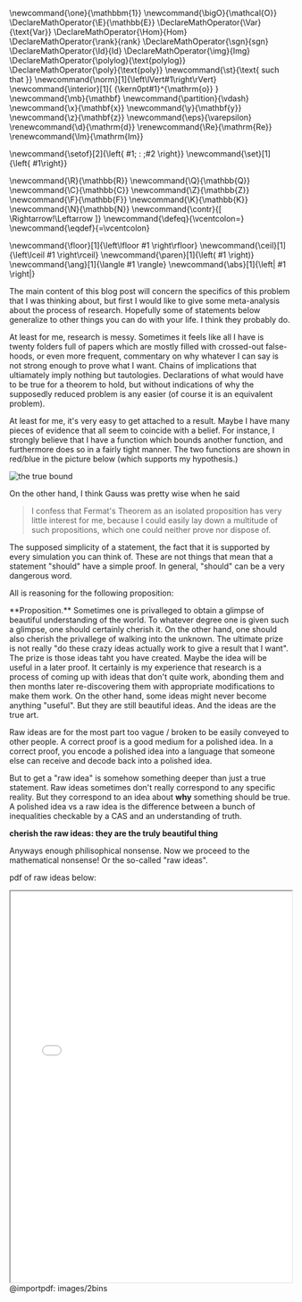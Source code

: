 \newcommand{\one}{\mathbbm{1}}
\newcommand{\bigO}{\mathcal{O}}
\DeclareMathOperator{\E}{\mathbb{E}}
\DeclareMathOperator{\Var}{\text{Var}}
\DeclareMathOperator{\Hom}{Hom}
\DeclareMathOperator{\rank}{rank}
\DeclareMathOperator{\sgn}{sgn}
\DeclareMathOperator{\Id}{Id}
\DeclareMathOperator{\img}{Img}
\DeclareMathOperator{\polylog}{\text{polylog}}
\DeclareMathOperator{\poly}{\text{poly}}
\newcommand{\st}{\text{ such that }}
\newcommand{\norm}[1]{\left\lVert#1\right\rVert}
\newcommand{\interior}[1]{ {\kern0pt#1}^{\mathrm{o}} }
\newcommand{\mb}{\mathbf}
\newcommand{\partition}{\vdash}
\newcommand{\x}{\mathbf{x}}
\newcommand{\y}{\mathbf{y}}
\newcommand{\z}{\mathbf{z}}
\newcommand{\eps}{\varepsilon}
\renewcommand{\d}{\mathrm{d}}
\renewcommand{\Re}{\mathrm{Re}}
\renewcommand{\Im}{\mathrm{Im}}

\newcommand{\setof}[2]{\left\{ #1\; : \;#2 \right\}}
\newcommand{\set}[1]{\left\{ #1\right\}}

\newcommand{\R}{\mathbb{R}}
\newcommand{\Q}{\mathbb{Q}}
\newcommand{\C}{\mathbb{C}}
\newcommand{\Z}{\mathbb{Z}}
\newcommand{\F}{\mathbb{F}}
\newcommand{\K}{\mathbb{K}}
\newcommand{\N}{\mathbb{N}}
\newcommand{\contr}{\[ \Rightarrow\!\Leftarrow \]}
\newcommand{\defeq}{\vcentcolon=}
\newcommand{\eqdef}{=\vcentcolon}

\newcommand{\floor}[1]{\left\lfloor #1 \right\rfloor}
\newcommand{\ceil}[1]{\left\lceil #1 \right\rceil}
\newcommand{\paren}[1]{\left( #1 \right)}
\newcommand{\ang}[1]{\langle #1 \rangle}
\newcommand{\abs}[1]{\left| #1 \right|}


The main content of this blog post will concern the specifics of this problem that I was thinking about, but first I would like to give some meta-analysis about the process of research. Hopefully some of statements below generalize to other things you can do with your life. I think they probably do. 

At least for me, research is messy. 
Sometimes it feels like all I have is twenty folders full of
papers which are mostly filled with crossed-out false-hoods, or
even more frequent, commentary on why whatever I can say is not
strong enough to prove what I want. Chains of implications that
ultiamately imply nothing but tautologies. 
Declarations of what would have to be true for a theorem to hold,
but without indications of why the supposedly reduced problem is
any easier (of course it is an equivalent problem).

At least for me, it's very easy to get attached to a result.
Maybe I have many pieces of evidence that all seem to coincide
with a belief.
For instance, I strongly believe that I have a function which
bounds another function, and furthermore does so in a fairly
tight manner.
The two functions are shown in red/blue in the picture below
(which supports my hypothesis.)

![the true bound](src/images/log2n.png)

On the other hand, I think Gauss was pretty wise when he said
>I confess that Fermat's Theorem as an isolated proposition has very little interest for me, because I could easily lay down a multitude of such propositions, which one could neither prove nor dispose of.

The supposed simplicity of a statement, the fact that it is
supported by every simulation you can think of. 
These are not things that mean that a statement "should" have a
simple proof. In general, "should" can be a very dangerous word.

All is reasoning for the following proposition:

<div class="prop envbox">**Proposition.**
Sometimes one is privalleged to obtain a glimpse of beautiful
understanding of the world. To whatever degree one is given such
a glimpse, one should certainly cherish it.
On the other hand, one should also cherish the privallege of
walking into the unknown. The ultimate prize is not really "do
these crazy ideas actually work to give a result that I want".
The prize is those ideas taht you have created.
Maybe the idea will be useful in a later proof. It certainly is
my experience that research is a process of coming up with ideas
that don't quite work, abonding them and then months later
re-discovering them with appropriate modifications to make them
work. 
On the other hand, some ideas might never become anything
"useful". But they are still beautiful ideas. And the ideas are
the true art. 
</div>

Raw ideas are for the most part too vague / broken to be easily
conveyed to other people. A correct proof is a good medium for a
polished idea. In a correct proof, you encode a polished idea
into a language that someone else can receive and decode back
into a polished idea.

But to get a "raw idea" is somehow something deeper than just a
true statement. Raw ideas sometimes don't really correspond to
any specific reality. But they correspond to an idea about
**why** something should be true. A polished idea vs a raw idea
is the difference between a bunch of inequalities checkable by a
CAS and an understanding of truth.

**cherish the raw ideas: they are the truly beautiful thing**

Anyways enough philisophical nonsense. Now we proceed to the
mathematical nonsense! Or the so-called "raw ideas".

pdf of raw ideas below:

<iframe title="PDF" src="../../pdf_mwe/web0/viewer.html?file=../../posts/thoughts/src/images/2bins
.pdf" width="100%" height="700px" ></iframe>
@importpdf: images/2bins


